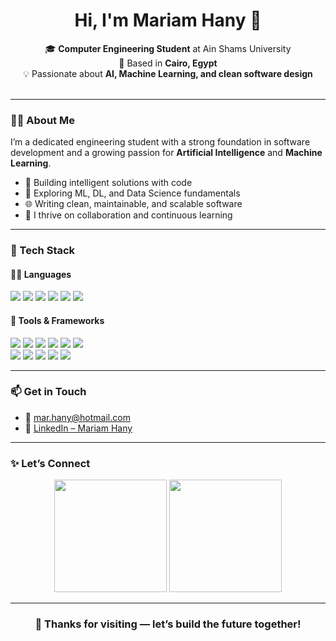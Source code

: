 <h1 align="center">Hi, I'm Mariam Hany 👋</h1>

<p align="center">
  🎓 <strong>Computer Engineering Student</strong> at Ain Shams University  
  <br>📍 Based in <strong>Cairo, Egypt</strong>  
  <br>💡 Passionate about <strong>AI, Machine Learning, and clean software design</strong>
  <br><br>
</p>

---

### 👩‍💻 About Me

I’m a dedicated engineering student with a strong foundation in software development and a growing passion for **Artificial Intelligence** and **Machine Learning**.

- 🤖 Building intelligent solutions with code  
- 🧠 Exploring ML, DL, and Data Science fundamentals  
- 🌐 Writing clean, maintainable, and scalable software  
- 💬 I thrive on collaboration and continuous learning

---

### 💼 Tech Stack

#### 👩‍💻 Languages

<p>
  <img src="https://img.shields.io/badge/C-00599C?style=flat&logo=c&logoColor=white"/>
  <img src="https://img.shields.io/badge/C++-00599C?style=flat&logo=cplusplus&logoColor=white"/>
  <img src="https://img.shields.io/badge/Python-3776AB?style=flat&logo=python&logoColor=white"/>
  <img src="https://img.shields.io/badge/Java-007396?style=flat&logo=java&logoColor=white"/>
  <img src="https://img.shields.io/badge/Verilog-FF6F00?style=flat&logoColor=white"/>
  <img src="https://img.shields.io/badge/SystemVerilog-8A2BE2?style=flat&logoColor=white"/>
</p>

#### 🧰 Tools & Frameworks



<p align="left">
  <img src="https://img.shields.io/badge/Jupyter-F37626?style=flat&logo=Jupyter&logoColor=white" />
  <img src="https://img.shields.io/badge/Visual_Studio-5C2D91?style=flat&logo=visual%20studio&logoColor=white" />
  <img src="https://img.shields.io/badge/Eclipse-2C2255?style=flat&logo=Eclipse&logoColor=white" />
  <img src="https://img.shields.io/badge/Qt-41CD52?style=flat&logo=Qt&logoColor=white" />
  <img src="https://img.shields.io/badge/MATLAB-0076A8?style=flat&logo=mathworks&logoColor=white" />
  <img src="https://img.shields.io/badge/Keil_uVision-blue?style=flat&logo=&logoColor=white" />
  <br>
  <img src="https://img.shields.io/badge/Git-F05032?style=flat&logo=git&logoColor=white" />
  <img src="https://img.shields.io/badge/GitHub_Actions-2088FF?style=flat&logo=githubactions&logoColor=white" />
  <img src="https://img.shields.io/badge/GitLab_CI-FC6D26?style=flat&logo=gitlab&logoColor=white" />
  <img src="https://img.shields.io/badge/OpenCV-5C3EE8?style=flat&logo=opencv&logoColor=white" />
  <img src="https://img.shields.io/badge/Swagger-85EA2D?style=flat&logo=swagger&logoColor=black" />
</p>


---

### 📫 Get in Touch

- 📧 [mar.hany@hotmail.com](mailto:mar.hany@hotmail.com)  
- 💼 [LinkedIn – Mariam Hany](https://www.linkedin.com/in/mariam-hany-a28a50277)

---

### ✨ Let’s Connect

<p align="center">
  <img src="https://github-readme-stats.vercel.app/api?username=MariamHany4&show_icons=true&theme=tokyonight" height="180"/>
  <img src="https://github-readme-stats.vercel.app/api/top-langs/?username=MariamHany4&layout=compact&theme=tokyonight" height="180"/>
</p>

---

<h3 align="center">🌟 Thanks for visiting — let’s build the future together!</h3>
